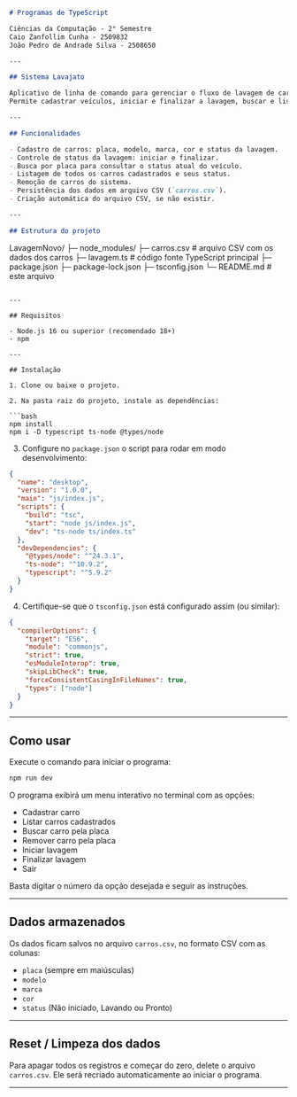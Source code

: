```markdown
# Programas de TypeScript

Ciências da Computação - 2° Semestre  
Caio Zanfollim Cunha - 2509832  
João Pedro de Andrade Silva - 2508650  

---

## Sistema Lavajato

Aplicativo de linha de comando para gerenciar o fluxo de lavagem de carros em um lavajato.  
Permite cadastrar veículos, iniciar e finalizar a lavagem, buscar e listar carros, com os dados salvos em arquivo CSV para persistência simples.

---

## Funcionalidades

- Cadastro de carros: placa, modelo, marca, cor e status da lavagem.
- Controle de status da lavagem: iniciar e finalizar.
- Busca por placa para consultar o status atual do veículo.
- Listagem de todos os carros cadastrados e seus status.
- Remoção de carros do sistema.
- Persistência dos dados em arquivo CSV (`carros.csv`).
- Criação automática do arquivo CSV, se não existir.

---

## Estrutura do projeto

```

LavagemNovo/
├─ node\_modules/
├─ carros.csv         # arquivo CSV com os dados dos carros
├─ lavagem.ts         # código fonte TypeScript principal
├─ package.json
├─ package-lock.json
├─ tsconfig.json
└─ README.md          # este arquivo

````

---

## Requisitos

- Node.js 16 ou superior (recomendado 18+)
- npm

---

## Instalação

1. Clone ou baixe o projeto.

2. Na pasta raiz do projeto, instale as dependências:

```bash
npm install
npm i -D typescript ts-node @types/node
````

3. Configure no `package.json` o script para rodar em modo desenvolvimento:

```json
{
  "name": "desktop",
  "version": "1.0.0",
  "main": "js/index.js",
  "scripts": {
    "build": "tsc",
    "start": "node js/index.js",
    "dev": "ts-node ts/index.ts"
  },
  "devDependencies": {
    "@types/node": "^24.3.1",
    "ts-node": "^10.9.2",
    "typescript": "^5.9.2"
  }
}
```

4. Certifique-se que o `tsconfig.json` está configurado assim (ou similar):

```json
{
  "compilerOptions": {
    "target": "ES6",
    "module": "commonjs",
    "strict": true,
    "esModuleInterop": true,
    "skipLibCheck": true,
    "forceConsistentCasingInFileNames": true,
    "types": ["node"]
  }
}
```

---

## Como usar

Execute o comando para iniciar o programa:

```bash
npm run dev
```

O programa exibirá um menu interativo no terminal com as opções:

* Cadastrar carro
* Listar carros cadastrados
* Buscar carro pela placa
* Remover carro pela placa
* Iniciar lavagem
* Finalizar lavagem
* Sair

Basta digitar o número da opção desejada e seguir as instruções.

---

## Dados armazenados

Os dados ficam salvos no arquivo `carros.csv`, no formato CSV com as colunas:

* `placa` (sempre em maiúsculas)
* `modelo`
* `marca`
* `cor`
* `status` (Não iniciado, Lavando ou Pronto)

---

## Reset / Limpeza dos dados

Para apagar todos os registros e começar do zero, delete o arquivo `carros.csv`.
Ele será recriado automaticamente ao iniciar o programa.

---

```
